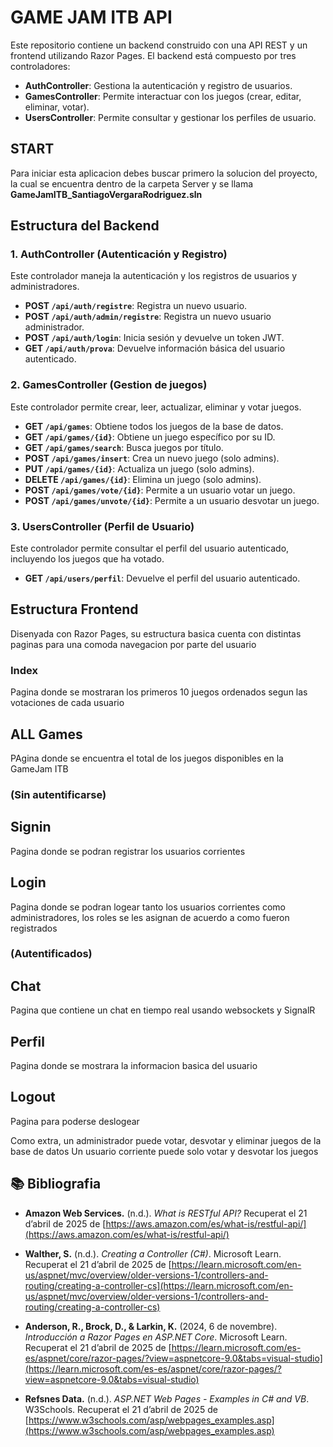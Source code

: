 # GAME JAM ITB API

Este repositorio contiene un backend construido con una API REST y un frontend utilizando Razor Pages. El backend está compuesto por tres controladores:

- **AuthController**: Gestiona la autenticación y registro de usuarios.
- **GamesController**: Permite interactuar con los juegos (crear, editar, eliminar, votar).
- **UsersController**: Permite consultar y gestionar los perfiles de usuario.

## START

Para iniciar esta aplicacion debes buscar primero la solucion del proyecto, la cual se encuentra dentro de la carpeta Server y se llama **GameJamITB_SantiagoVergaraRodriguez.sln**


## Estructura del Backend

### 1. **AuthController** (Autenticación y Registro)

Este controlador maneja la autenticación y los registros de usuarios y administradores.

- **POST `/api/auth/registre`**: Registra un nuevo usuario.
- **POST `/api/auth/admin/registre`**: Registra un nuevo usuario administrador.
- **POST `/api/auth/login`**: Inicia sesión y devuelve un token JWT.
- **GET `/api/auth/prova`**: Devuelve información básica del usuario autenticado.

### 2. **GamesController** (Gestion de juegos)
Este controlador permite crear, leer, actualizar, eliminar y votar juegos.

- **GET `/api/games`**: Obtiene todos los juegos de la base de datos.
- **GET `/api/games/{id}`**: Obtiene un juego específico por su ID.
- **GET `/api/games/search`**: Busca juegos por título.
- **POST `/api/games/insert`**: Crea un nuevo juego (solo admins).
- **PUT `/api/games/{id}`**: Actualiza un juego (solo admins).
- **DELETE `/api/games/{id}`**: Elimina un juego (solo admins).
- **POST `/api/games/vote/{id}`**: Permite a un usuario votar un juego.
- **POST `/api/games/unvote/{id}`**: Permite a un usuario desvotar un juego.

### 3. **UsersController** (Perfil de Usuario)
Este controlador permite consultar el perfil del usuario autenticado, incluyendo los juegos que ha votado.

- **GET `/api/users/perfil`**: Devuelve el perfil del usuario autenticado.

## Estructura Frontend

Disenyada con Razor Pages, su estructura basica cuenta con distintas paginas para una comoda navegacion por parte del usuario

### Index
Pagina donde se mostraran los primeros 10 juegos ordenados segun las votaciones de cada usuario

## ALL Games
PAgina donde se encuentra el total de los juegos disponibles en la GameJam ITB

### **(Sin autentificarse)**
## Signin
Pagina donde se podran registrar los usuarios corrientes
## Login
Pagina donde se podran logear tanto los usuarios corrientes como administradores, los roles se les asignan de acuerdo a como fueron registrados

### **(Autentificados)**
## Chat
Pagina que contiene un chat en tiempo real usando websockets y SignalR
## Perfil
Pagina donde se mostrara la informacion basica del usuario
## Logout
Pagina para poderse deslogear

Como extra, un administrador puede votar, desvotar y eliminar juegos de la base de datos
Un usuario corriente puede solo votar y desvotar los juegos

## 📚 Bibliografia

- **Amazon Web Services.** (n.d.). *What is RESTful API?* Recuperat el 21 d’abril de 2025 de [https://aws.amazon.com/es/what-is/restful-api/](https://aws.amazon.com/es/what-is/restful-api/)

- **Walther, S.** (n.d.). *Creating a Controller (C#)*. Microsoft Learn. Recuperat el 21 d’abril de 2025 de [https://learn.microsoft.com/en-us/aspnet/mvc/overview/older-versions-1/controllers-and-routing/creating-a-controller-cs](https://learn.microsoft.com/en-us/aspnet/mvc/overview/older-versions-1/controllers-and-routing/creating-a-controller-cs)

- **Anderson, R., Brock, D., & Larkin, K.** (2024, 6 de novembre). *Introducción a Razor Pages en ASP.NET Core*. Microsoft Learn. Recuperat el 21 d’abril de 2025 de [https://learn.microsoft.com/es-es/aspnet/core/razor-pages/?view=aspnetcore-9.0&tabs=visual-studio](https://learn.microsoft.com/es-es/aspnet/core/razor-pages/?view=aspnetcore-9.0&tabs=visual-studio)

- **Refsnes Data.** (n.d.). *ASP.NET Web Pages - Examples in C# and VB*. W3Schools. Recuperat el 21 d’abril de 2025 de [https://www.w3schools.com/asp/webpages_examples.asp](https://www.w3schools.com/asp/webpages_examples.asp)

